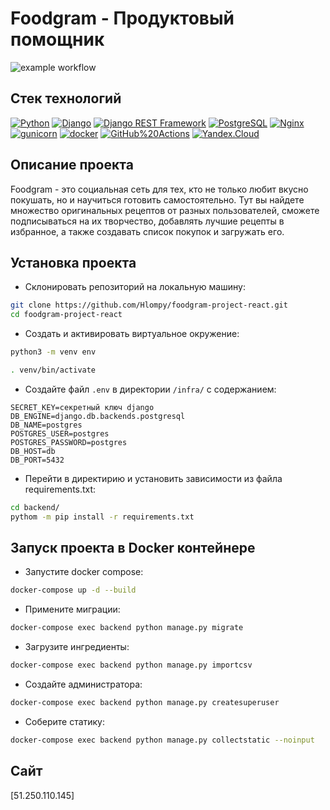 # Foodgram - Продуктовый помощник

![example workflow](https://github.com/NIK-TIGER-BILL/foodgram-project-react/actions/workflows/foodgram_workflow.yml/badge.svg)  

## Стек технологий

[![Python](https://img.shields.io/badge/-Python-464646?style=flat-square&logo=Python)](https://www.python.org/)
[![Django](https://img.shields.io/badge/-Django-464646?style=flat-square&logo=Django)](https://www.djangoproject.com/)
[![Django REST Framework](https://img.shields.io/badge/-Django%20REST%20Framework-464646?style=flat-square&logo=Django%20REST%20Framework)](https://www.django-rest-framework.org/)
[![PostgreSQL](https://img.shields.io/badge/-PostgreSQL-464646?style=flat-square&logo=PostgreSQL)](https://www.postgresql.org/)
[![Nginx](https://img.shields.io/badge/-NGINX-464646?style=flat-square&logo=NGINX)](https://nginx.org/ru/)
[![gunicorn](https://img.shields.io/badge/-gunicorn-464646?style=flat-square&logo=gunicorn)](https://gunicorn.org/)
[![docker](https://img.shields.io/badge/-Docker-464646?style=flat-square&logo=docker)](https://www.docker.com/)
[![GitHub%20Actions](https://img.shields.io/badge/-GitHub%20Actions-464646?style=flat-square&logo=GitHub%20actions)](https://github.com/features/actions)
[![Yandex.Cloud](https://img.shields.io/badge/-Yandex.Cloud-464646?style=flat-square&logo=Yandex.Cloud)](https://cloud.yandex.ru/)

## Описание проекта
Foodgram - это социальная сеть для тех, кто не только любит вкусно покушать, но и научиться готовить самостоятельно.
Тут вы найдете множество оригинальных рецептов от разных пользователей, сможете подписываться на их творчество, добавлять лучшие рецепты в избранное, а также создавать список покупок и загружать его.

## Установка проекта 

* Склонировать репозиторий на локальную машину:
```bash
git clone https://github.com/Hlompy/foodgram-project-react.git
cd foodgram-project-react
```

* Cоздать и активировать виртуальное окружение:

```bash
python3 -m venv env
```

```bash
. venv/bin/activate
```

* Cоздайте файл `.env` в директории `/infra/` с содержанием:

```
SECRET_KEY=секретный ключ django
DB_ENGINE=django.db.backends.postgresql
DB_NAME=postgres
POSTGRES_USER=postgres
POSTGRES_PASSWORD=postgres
DB_HOST=db
DB_PORT=5432
```

* Перейти в директирию и установить зависимости из файла requirements.txt:

```bash
cd backend/
pythom -m pip install -r requirements.txt
```

## Запуск проекта в Docker контейнере

* Запустите docker compose:
```bash
docker-compose up -d --build
```  

* Примените миграции:
```bash
docker-compose exec backend python manage.py migrate
```

* Загрузите ингредиенты:
```bash
docker-compose exec backend python manage.py importcsv
```

* Создайте администратора:
```bash
docker-compose exec backend python manage.py createsuperuser
```

* Соберите статику:
```bash
docker-compose exec backend python manage.py collectstatic --noinput
```

## Сайт
[51.250.110.145]
